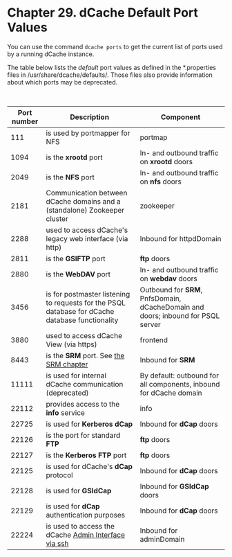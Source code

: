 Chapter 29. dCache Default Port Values
======================================

You can use the command `dcache ports` to get the current list of ports used by
a running dCache instance.

The table below lists the *default* port values as defined in the \*.properties
files in  /usr/share/dcache/defaults/. Those files also provide information
about which ports may be deprecated.

 

| Port number | Description                                                                                     | Component                                                                         |
|-------------|-------------------------------------------------------------------------------------------------|-----------------------------------------------------------------------------------|
| 111         | is used by portmapper for NFS                                                                   | portmap                                                                           |
| 1094        | is the **xrootd** port                                                                          | In- and outbound traffic on **xrootd** doors                                      |
| 2049        | is the **NFS** port                                                                             | In- and outbound traffic on **nfs** doors                                         |
| 2181        | Communication between dCache domains and a (standalone) Zookeeper cluster                       | zookeeper                                                                         |
| 2288        | used to access dCache's legacy web interface (via http)                                         | Inbound for httpdDomain                                                           |
| 2811        | is the **GSIFTP** port                                                                          | **ftp** doors                                                                     |
| 2880        | is the **WebDAV** port                                                                          | In- and outbound traffic on **webdav** doors                                      |
| 3456        | is for postmaster listening to requests for the PSQL database for dCache database functionality | Outbound for **SRM**, PnfsDomain, dCacheDomain and doors; inbound for PSQL server |
| 3880        | used to access dCache View (via https)                                                          | frontend                                                                          |
| 8443        | is the **SRM** port. See [the SRM chapter](config-SRM.md)                                       | Inbound for **SRM**                                                               |
| 11111       | is used for internal dCache communication (deprecated)                                          | By default: outbound for all components, inbound for dCache domain                |
| 22112       | provides access to the **info** service                                                         | info                                                                              |
| 22725       | is used for **Kerberos dCap**                                                                   | Inbound for **dCap** doors                                                        |
| 22126       | is the port for standard **FTP**                                                                | **ftp** doors                                                                     |
| 22127       | is the **Kerberos FTP** port                                                                    | **ftp** doors                                                                     |
| 22125       | is used for dCache's **dCap** protocol                                                          | Inbound for **dCap** doors                                                        |
| 22128       | is used for **GSIdCap**                                                                         | Inbound for **GSIdCap** doors                                                     |
| 22129       | is used for **dCap** authentication purposes                                                    | Inbound for **dCap** doors                                                        |
| 22224       | is used to access the dCache [Admin Interface via ssh](intouch.md#the-admin-interface)          | Inbound for adminDomain                                                           |
